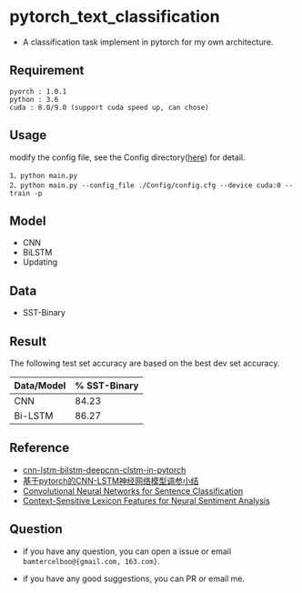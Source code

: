 # pytorch_text_classification
- A classification task implement in pytorch for my own architecture.

## Requirement ##

	pyorch : 1.0.1
	python : 3.6
	cuda : 8.0/9.0 (support cuda speed up, can chose)

## Usage ##
 
modify the config file, see the Config directory([here](https://github.com/bamtercelboo/pytorch_text_classification/tree/master/Config)) for detail.  

	1、python main.py
	2、python main.py --config_file ./Config/config.cfg --device cuda:0 --train -p


## Model ##

- CNN
- BiLSTM
- Updating

## Data ##

- SST-Binary

## Result ##

The following test set accuracy are based on the best dev set accuracy.    

| Data/Model | % SST-Binary |  
| ------------ | ------------ |  
| CNN | 84.23 |  
| Bi-LSTM | 86.27 |  


## Reference ##

- [cnn-lstm-bilstm-deepcnn-clstm-in-pytorch](https://github.com/bamtercelboo/cnn-lstm-bilstm-deepcnn-clstm-in-pytorch)
- [基于pytorch的CNN-LSTM神经网络模型调参小结](http://www.cnblogs.com/bamtercelboo/p/7469005.html "基于pytorch的CNN-LSTM神经网络模型调参小结")
- [Convolutional Neural Networks for Sentence Classification](https://arxiv.org/pdf/1408.5882.pdf)
- [Context-Sensitive Lexicon Features for Neural Sentiment Analysis](https://arxiv.org/pdf/1408.5882.pdf)

## Question ##

- if you have any question, you can open a issue or email `bamtercelboo@{gmail.com, 163.com}`.

- if you have any good suggestions, you can PR or email me.